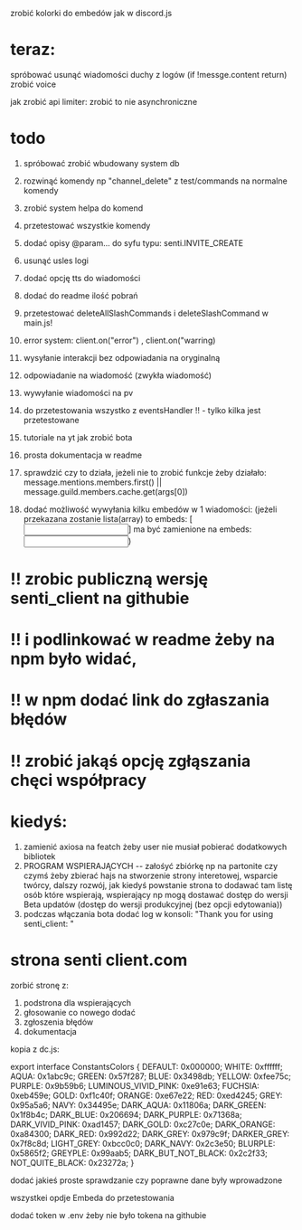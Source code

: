 zrobić kolorki do embedów jak w discord.js

# teraz:
spróbować usunąć wiadomości duchy z logów (if !messge.content return)
zrobić voice

jak zrobić api limiter:
zrobić to nie asynchroniczne

# todo
1. spróbować zrobić wbudowany system db
2. rozwinąć komendy np "channel_delete" z test/commands na normalne komendy
3. zrobić system helpa do komend
4. przetestować wszystkie komendy
5. dodać opisy @param... do syfu typu: senti.INVITE_CREATE
6. usunąć usles logi
7. dodać opcję tts do wiadomości
8. dodać do readme ilość pobrań
9. przetestować deleteAllSlashCommands i deleteSlashCommand w main.js!

10. error system: client.on("error") , client.on("warring)
11. wysyłanie interakcji bez odpowiadania na oryginalną
12. odpowiadanie na wiadomość (zwykła wiadomość)
13. wywyłanie wiadomości na pv
14. do przetestowania wszystko z eventsHandler !! - tylko kilka jest przetestowane
15. tutoriale na yt jak zrobić bota
16. prosta dokumentacja w readme
18. sprawdzić czy to działa, jeżeli nie to zrobić funkcje żeby działało: message.mentions.members.first() || message.guild.members.cache.get(args[0])
19. dodać możliwość wywyłania kilku embedów w 1 wiadomości: (jeżeli przekazana zostanie lista(array) to embeds: [<input>] ma być zamienione na embeds: <input>)

# !! zrobic publiczną wersję senti_client na githubie
# !! i podlinkować w readme żeby na npm było widać,
# !! w npm dodać link do zgłaszania błędów
# !! zrobić jakąś opcję zgłąszania chęci współpracy

# kiedyś:
1. zamienić axiosa na featch żeby user nie musiał pobierać dodatkowych bibliotek
2. PROGRAM WSPIERAJĄCYCH -- załośyć zbiórkę np na partonite czy czymś żeby zbierać hajs na stworzenie strony interetowej, wsparcie twórcy, dalszy rozwój, jak kiedyś powstanie strona to dodawać tam listę osób które wspierają, wspierający np mogą dostawać dostęp do wersji Beta updatów (dostęp do wersji produkcyjnej (bez opcji edytowania))
3. podczas włączania bota dodać log w konsoli: "Thank you for using senti_client: <link>"

# strona senti client.com
zorbić stronę z:
1. podstrona dla wspierających
2. głosowanie co nowego dodać
3. zgłoszenia błędów
4. dokumentacja

kopia z dc.js:


export interface ConstantsColors {
  DEFAULT: 0x000000;
  WHITE: 0xffffff;
  AQUA: 0x1abc9c;
  GREEN: 0x57f287;
  BLUE: 0x3498db;
  YELLOW: 0xfee75c;
  PURPLE: 0x9b59b6;
  LUMINOUS_VIVID_PINK: 0xe91e63;
  FUCHSIA: 0xeb459e;
  GOLD: 0xf1c40f;
  ORANGE: 0xe67e22;
  RED: 0xed4245;
  GREY: 0x95a5a6;
  NAVY: 0x34495e;
  DARK_AQUA: 0x11806a;
  DARK_GREEN: 0x1f8b4c;
  DARK_BLUE: 0x206694;
  DARK_PURPLE: 0x71368a;
  DARK_VIVID_PINK: 0xad1457;
  DARK_GOLD: 0xc27c0e;
  DARK_ORANGE: 0xa84300;
  DARK_RED: 0x992d22;
  DARK_GREY: 0x979c9f;
  DARKER_GREY: 0x7f8c8d;
  LIGHT_GREY: 0xbcc0c0;
  DARK_NAVY: 0x2c3e50;
  BLURPLE: 0x5865f2;
  GREYPLE: 0x99aab5;
  DARK_BUT_NOT_BLACK: 0x2c2f33;
  NOT_QUITE_BLACK: 0x23272a;
}

dodać jakieś proste sprawdzanie czy poprawne dane były wprowadzone

wszystkei opdje Embeda do przetestowania

dodać token w .env żeby nie było tokena na githubie